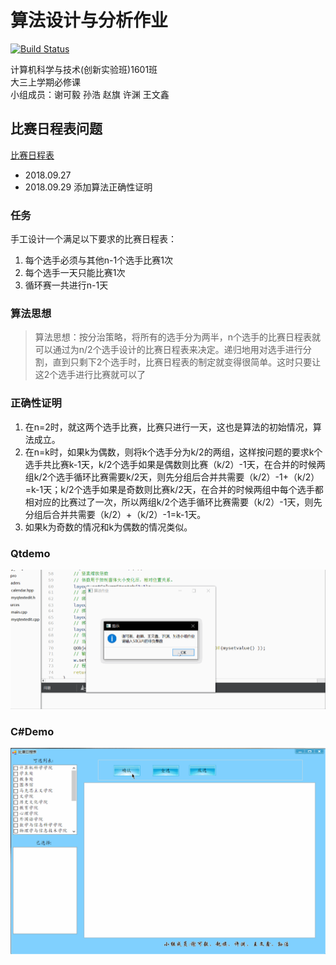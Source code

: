 
# 算法设计与分析作业
[![Build Status](https://www.travis-ci.org/ZhaoQi99/SNNU_Junior_Project.svg?branch=algorithm)](https://www.travis-ci.org/ZhaoQi99/SNNU_Junior_Project)

计算机科学与技术(创新实验班)1601班  
大三上学期必修课  
小组成员：谢可毅 孙浩 赵旗 许渊 王文鑫  
## 比赛日程表问题
[比赛日程表](https://github.com/ZhaoQi99/SNNU_Junior_Project/tree/algorithm/sports_meet)
* 2018.09.27
* 2018.09.29 添加算法正确性证明

### 任务

手工设计一个满足以下要求的比赛日程表：
1. 每个选手必须与其他n-1个选手比赛1次
2. 每个选手一天只能比赛1次
3. 循环赛一共进行n-1天


### 算法思想

>算法思想：按分治策略，将所有的选手分为两半，n个选手的比赛日程表就可以通过为n/2个选手设计的比赛日程表来决定。递归地用对选手进行分割，直到只剩下2个选手时，比赛日程表的制定就变得很简单。这时只要让这2个选手进行比赛就可以了

### 正确性证明
1. 在n=2时，就这两个选手比赛，比赛只进行一天，这也是算法的初始情况，算法成立。 
2. 在n=k时，如果k为偶数，则将k个选手分为k/2的两组，这样按问题的要求k个选手共比赛k-1天，k/2个选手如果是偶数则比赛（k/2）-1天，在合并的时候两组k/2个选手循环比赛需要k/2天，则先分组后合并共需要（k/2）-1+（k/2）=k-1天；k/2个选手如果是奇数则比赛k/2天，在合并的时候两组中每个选手都相对应的比赛过了一次，所以两组k/2个选手循环比赛需要（k/2）-1天，则先分组后合并共需要（k/2）+（k/2）-1=k-1天。
3. 如果k为奇数的情况和k为偶数的情况类似。 

### Qtdemo
![images](./sports_meet/qtdemo.gif)

### C#Demo
![C#Demo](./sports_meet/Csharp.gif)
